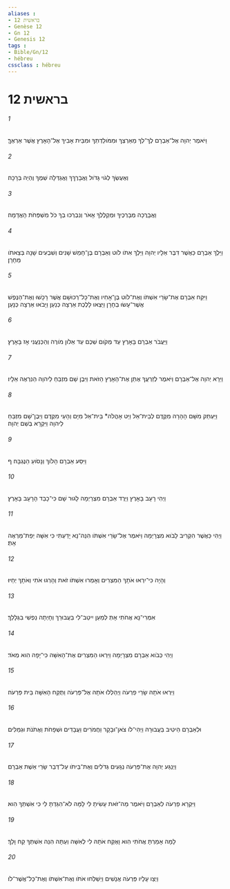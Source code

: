 ```yaml
---
aliases : 
- בראשית 12
- Genèse 12
- Gn 12
- Genesis 12
tags : 
- Bible/Gn/12
- hébreu
cssclass : hébreu
---
```


# בראשית 12

###### 1
וַיֹּאמֶר יְהוָה אֶל־אַבְרָם לֶךְ־לְךָ מֵאַרְצְךָ וּמִמֹּולַדְתְּךָ וּמִבֵּית אָבִיךָ אֶל־הָאָרֶץ אֲשֶׁר אַרְאֶךָּ׃
###### 2
וְאֶעֶשְׂךָ לְגֹוי גָּדֹול וַאֲבָרֶךְךָ וַאֲגַדְּלָה שְׁמֶךָ וֶהְיֵה בְּרָכָה׃
###### 3
וַאֲבָרֲכָה מְבָרְכֶיךָ וּמְקַלֶּלְךָ אָאֹר וְנִבְרְכוּ בְךָ כֹּל מִשְׁפְּחֹת הָאֲדָמָה׃
###### 4
וַיֵּלֶךְ אַבְרָם כַּאֲשֶׁר דִּבֶּר אֵלָיו יְהוָה וַיֵּלֶךְ אִתֹּו לֹוט וְאַבְרָם בֶּן־חָמֵשׁ שָׁנִים וְשִׁבְעִים שָׁנָה בְּצֵאתֹו מֵחָרָן׃
###### 5
וַיִּקַּח אַבְרָם אֶת־שָׂרַי אִשְׁתֹּו וְאֶת־לֹוט בֶּן־אָחִיו וְאֶת־כָּל־רְכוּשָׁם אֲשֶׁר רָכָשׁוּ וְאֶת־הַנֶּפֶשׁ אֲשֶׁר־עָשׂוּ בְחָרָן וַיֵּצְאוּ לָלֶכֶת אַרְצָה כְּנַעַן וַיָּבֹאוּ אַרְצָה כְּנָעַן׃
###### 6
וַיַּעֲבֹר אַבְרָם בָּאָרֶץ עַד מְקֹום שְׁכֶם עַד אֵלֹון מֹורֶה וְהַכְּנַעֲנִי אָז בָּאָרֶץ׃
###### 7
וַיֵּרָא יְהוָה אֶל־אַבְרָם וַיֹּאמֶר לְזַרְעֲךָ אֶתֵּן אֶת־הָאָרֶץ הַזֹּאת וַיִּבֶן שָׁם מִזְבֵּחַ לַיהוָה הַנִּרְאֶה אֵלָיו׃
###### 8
וַיַּעְתֵּק מִשָּׁם הָהָרָה מִקֶּדֶם לְבֵית־אֵל וַיֵּט אָהֳלֹה* בֵּית־אֵל מִיָּם וְהָעַי מִקֶּדֶם וַיִּבֶן־שָׁם מִזְבֵּחַ לַיהוָה וַיִּקְרָא בְּשֵׁם יְהוָה׃
###### 9
וַיִּסַּע אַבְרָם הָלֹוךְ וְנָסֹועַ הַנֶּגְבָּה׃ ף
###### 10
וַיְהִי רָעָב בָּאָרֶץ וַיֵּרֶד אַבְרָם מִצְרַיְמָה לָגוּר שָׁם כִּי־כָבֵד הָרָעָב בָּאָרֶץ׃
###### 11
וַיְהִי כַּאֲשֶׁר הִקְרִיב לָבֹוא מִצְרָיְמָה וַיֹּאמֶר אֶל־שָׂרַי אִשְׁתֹּו הִנֵּה־נָא יָדַעְתִּי כִּי אִשָּׁה יְפַת־מַרְאֶה אָתְּ׃
###### 12
וְהָיָה כִּי־יִרְאוּ אֹתָךְ הַמִּצְרִים וְאָמְרוּ אִשְׁתֹּו זֹאת וְהָרְגוּ אֹתִי וְאֹתָךְ יְחַיּוּ׃
###### 13
אִמְרִי־נָא אֲחֹתִי אָתְּ לְמַעַן יִיטַב־לִי בַעֲבוּרֵךְ וְחָיְתָה נַפְשִׁי בִּגְלָלֵךְ׃
###### 14
וַיְהִי כְּבֹוא אַבְרָם מִצְרָיְמָה וַיִּרְאוּ הַמִּצְרִים אֶת־הָאִשָּׁה כִּי־יָפָה הִוא מְאֹד׃
###### 15
וַיִּרְאוּ אֹתָהּ שָׂרֵי פַרְעֹה וַיְהַלְלוּ אֹתָהּ אֶל־פַּרְעֹה וַתֻּקַּח הָאִשָּׁה בֵּית פַּרְעֹה׃
###### 16
וּלְאַבְרָם הֵיטִיב בַּעֲבוּרָהּ וַיְהִי־לֹו צֹאן־וּבָקָר וַחֲמֹרִים וַעֲבָדִים וּשְׁפָחֹת וַאֲתֹנֹת וּגְמַלִּים׃
###### 17
וַיְנַגַּע יְהוָה אֶת־פַּרְעֹה נְגָעִים גְּדֹלִים וְאֶת־בֵּיתֹו עַל־דְּבַר שָׂרַי אֵשֶׁת אַבְרָם׃
###### 18
וַיִּקְרָא פַרְעֹה לְאַבְרָם וַיֹּאמֶר מַה־זֹּאת עָשִׂיתָ לִּי לָמָּה לֹא־הִגַּדְתָּ לִּי כִּי אִשְׁתְּךָ הִוא׃
###### 19
לָמָה אָמַרְתָּ אֲחֹתִי הִוא וָאֶקַּח אֹתָהּ לִי לְאִשָּׁה וְעַתָּה הִנֵּה אִשְׁתְּךָ קַח וָלֵךְ׃
###### 20
וַיְצַו עָלָיו פַּרְעֹה אֲנָשִׁים וַיְשַׁלְּחוּ אֹתֹו וְאֶת־אִשְׁתֹּו וְאֶת־כָּל־אֲשֶׁר־לֹו׃

